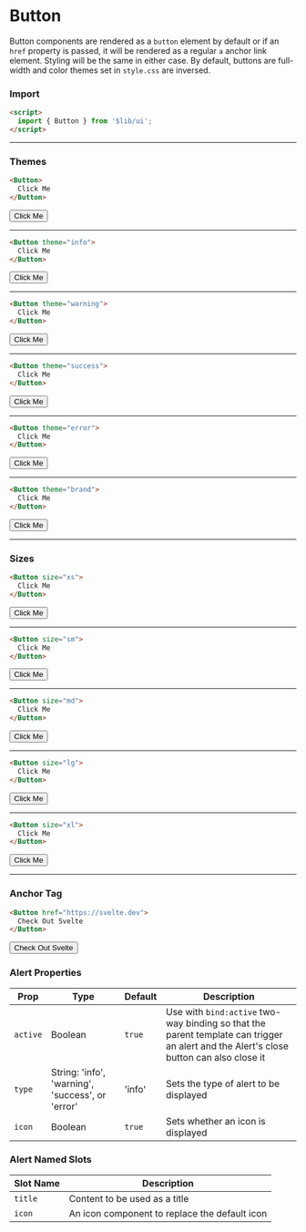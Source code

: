 <script>
	import { Button } from '$lib/ui';
</script>

# Button
Button components are rendered as a `button` element by default or if an `href` property is passed, it will be rendered
as a regular `a` anchor link element. Styling will be the same in either case. By default, buttons are full-width and
color themes set in `style.css` are inversed.

### Import
```html
<script>
  import { Button } from '$lib/ui';
</script>
```

---

### Themes
```html
<Button>
  Click Me
</Button>
```
<Button>Click Me</Button>

---

```html
<Button theme="info">
  Click Me
</Button>
```
<Button theme="info">Click Me</Button>

---

```html
<Button theme="warning">
  Click Me
</Button>
```
<Button theme="warning">Click Me</Button>

---

```html
<Button theme="success">
  Click Me
</Button>
```
<Button theme="success">Click Me</Button>

---

```html
<Button theme="error">
  Click Me
</Button>
```
<Button theme="error">Click Me</Button>

---

```html
<Button theme="brand">
  Click Me
</Button>
```
<Button theme="brand">Click Me</Button>

---

### Sizes
```html
<Button size="xs">
  Click Me
</Button>
```
<Button size="xs">Click Me</Button>

---

```html
<Button size="sm">
  Click Me
</Button>
```
<Button size="sm">Click Me</Button>

---

```html
<Button size="md">
  Click Me
</Button>
```
<Button size="md">Click Me</Button>

---

```html
<Button size="lg">
  Click Me
</Button>
```
<Button size="lg">Click Me</Button>

---

```html
<Button size="xl">
  Click Me
</Button>
```
<Button size="xl">Click Me</Button>

---

### Anchor Tag
```html
<Button href="https://svelte.dev">
  Check Out Svelte
</Button>
```
<Button href="https://svelte.dev">Check Out Svelte</Button>

<!-- Properties Table -->
<h3>Alert Properties</h3>
<table class="w-full">
	<thead class="text-left">
		<tr>
			<th>Prop</th>
			<th>Type</th>
			<th>Default</th>
			<th>Description</th>
		</tr>
	</thead>
	<tbody>
		<tr>
			<td><code>active</code></td>
			<td>Boolean</td>
			<td><code>true</code></td>
			<td
				>Use with <code>bind:active</code> two-way binding so that the parent template can trigger an
				alert and the Alert's close button can also close it</td
			>
		</tr>
		<tr>
			<td><code>type</code></td>
			<td>String: 'info', 'warning', 'success', or 'error'</td>
			<td>'info'</td>
			<td>Sets the type of alert to be displayed</td>
		</tr>
		<tr>
			<td><code>icon</code></td>
			<td>Boolean</td>
			<td><code>true</code></td>
			<td>Sets whether an icon is displayed</td>
		</tr>
	</tbody>
</table>

<!-- Named Slots Table -->
<h3>Alert Named Slots</h3>
<table class="w-full">
	<thead class="text-left">
		<tr>
			<th>Slot Name</th>
			<th>Description</th>
		</tr>
	</thead>
	<tbody>
		<tr>
			<td><code>title</code></td>
			<td>Content to be used as a title</td>
		</tr>
		<tr>
			<td><code>icon</code></td>
			<td>An icon component to replace the default icon </td>
		</tr>
	</tbody>
</table>
